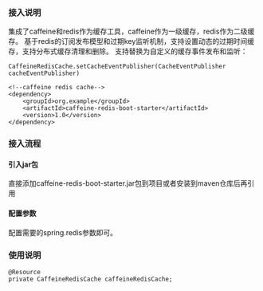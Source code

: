### 接入说明

集成了caffeine和redis作为缓存工具，caffeine作为一级缓存，redis作为二级缓存。
基于redis的订阅发布模型和过期key监听机制，支持设置动态的过期时间缓存，支持分布式缓存清理和删除。
支持替换为自定义的缓存事件发布和监听：

```
CaffeineRedisCache.setCacheEventPublisher(CacheEventPublisher cacheEventPublisher)
```

```
<!--caffeine redis cache-->
<dependency>
    <groupId>org.example</groupId>
    <artifactId>caffeine-redis-boot-starter</artifactId>
    <version>1.0</version>
</dependency>
```

### 接入流程

#### 引入jar包

直接添加caffeine-redis-boot-starter.jar包到项目或者安装到maven仓库后再引用

#### 配置参数

配置需要的spring.redis参数即可。

### 使用说明

```
@Resource
private CaffeineRedisCache caffeineRedisCache;
```